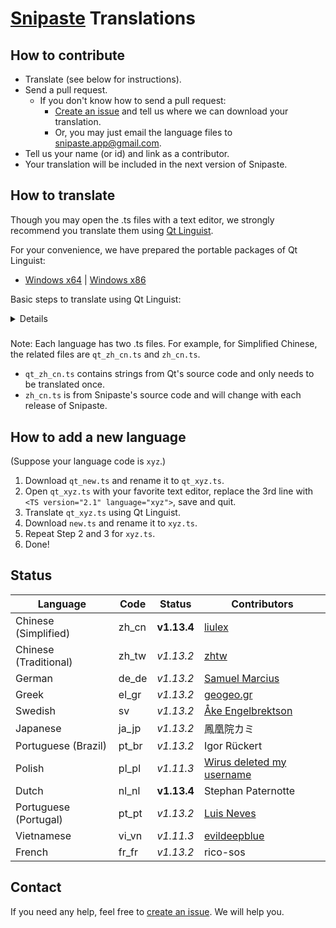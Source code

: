 # [Snipaste](https://snipaste.com) Translations

## How to contribute
* Translate (see below for instructions).
* Send a pull request.
   * If you don't know how to send a pull request:
     * [Create an issue](https://github.com/Snipaste/translations/issues) and tell us where we can download your translation.
     * Or, you may just email the language files to snipaste.app@gmail.com.
* Tell us your name (or id) and link as a contributor.
* Your translation will be included in the next version of Snipaste.

## How to translate

Though you may open the .ts files with a text editor,
we strongly recommend you translate them using [Qt Linguist](http://doc.qt.io/qt-5/qtlinguist-index.html).

For your convenience, we have prepared the portable packages of Qt Linguist:
* [Windows x64](https://bitbucket.org/liule/snipaste/downloads/VC2015_dll_x64.zip) | [Windows x86](https://bitbucket.org/liule/snipaste/downloads/VC2015_dll_x86.zip)

Basic steps to translate using Qt Linguist:

<details>
<img src="https://cloud.githubusercontent.com/assets/2010459/25688906/911ad78a-30b5-11e7-8dc2-c8bcd2955615.png" alt="linguist_basic"/>

Tip: You may open multiple .ts files of different languages (such as `zh_cn.ts` and `zh_tw.ts`) in the same window, used for reference.

</details>

#####
Note: Each language has two .ts files.
For example, for Simplified Chinese, the related files are `qt_zh_cn.ts` and `zh_cn.ts`.
* `qt_zh_cn.ts` contains strings from Qt's source code and only needs to be translated once.
* `zh_cn.ts` is from Snipaste's source code and will change with each release of Snipaste.

## How to add a new language

(Suppose your language code is `xyz`.)
1. Download `qt_new.ts` and rename it to `qt_xyz.ts`.
1. Open `qt_xyz.ts` with your favorite text editor, replace the 3rd line with `<TS version="2.1" language="xyz">`, save and quit.
1. Translate `qt_xyz.ts` using Qt Linguist.
1. Download `new.ts` and rename it to `xyz.ts`.
1. Repeat Step 2 and 3 for `xyz.ts`.
1. Done!

## Status

| Language              | Code  | Status      | Contributors |
| --------------------- | ----- | ----------- | ------------ |
| Chinese (Simplified)  | zh_cn | **v1.13.4** | [liulex](https://github.com/liulex) |
| Chinese (Traditional) | zh_tw | _v1.13.2_   | [zhtw](http://greedphantom.blogspot.tw) |
| German                | de_de | _v1.13.2_   | [Samuel Marcius](http://www.fontenvironment.com) |
| Greek                 | el_gr | _v1.13.2_   | [geogeo.gr](http://www.geogeo.gr) |
| Swedish               | sv    | _v1.13.2_   | [Åke Engelbrektson](https://svenskasprakfiler.se) |
| Japanese              | ja_jp | _v1.13.2_   | 鳳凰院カミ |
| Portuguese (Brazil)   | pt_br | _v1.13.2_   | Igor Rückert |
| Polish                | pl_pl | _v1.11.3_   | [Wirus deleted my username](https://github.com/Wirus-deleted-my-username) |
| Dutch                 | nl_nl | **v1.13.4** | Stephan Paternotte |
| Portuguese (Portugal) | pt_pt | _v1.13.2_   | [Luis Neves](mailto:luis.a.neves@sapo.pt) |
| Vietnamese            | vi_vn | _v1.11.3_   | [evildeepblue](mailto:it4u.mm@gmail.com) |
| French                | fr_fr | _v1.13.2_   | rico-sos |

## Contact

If you need any help, feel free to [create an issue](https://github.com/Snipaste/translations/issues). We will help you.
